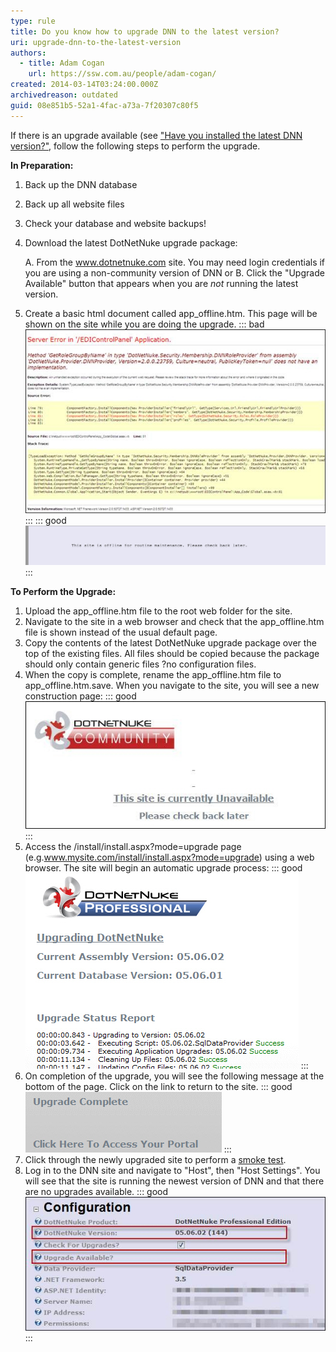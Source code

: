 ```yaml
---
type: rule
title: Do you know how to upgrade DNN to the latest version?
uri: upgrade-dnn-to-the-latest-version
authors:
  - title: Adam Cogan
    url: https://ssw.com.au/people/adam-cogan/
created: 2014-03-14T03:24:00.000Z
archivedreason: outdated
guid: 08e851b5-52a1-4fac-a73a-7f20307c80f5
---
```

If there is an upgrade available (see ["Have you installed the latest DNN version?"](/latest-dnn-version), follow the following steps to perform the upgrade.

<!--endintro-->

**In Preparation:**

1. Back up the DNN database
2. Back up all website files
3. Check your database and website backups!
4. Download the latest DotNetNuke upgrade package:

   A. From the www.dotnetnuke.com site. You may need login credentials if you are using a non-community version of DNN or
   B. Click the "Upgrade Available" button that appears when you are *not* running the latest version.
5. Create a basic html document called app_offline.htm. This page will be shown on the site while you are doing the upgrade.
   ::: bad
   ![Figure: Bad example - No maintenance page. Users may see errors while the site is partially upgraded](nomaintenance.jpg)
   :::
   ::: good
   ![Figure: Good example - HTML page to let users know the site is offline to perform the Upgrade](2024-04-20_13-29-45.png)
   :::

**To Perform the Upgrade:**

1. Upload the app_offline.htm file to the root web folder for the site.
2. Navigate to the site in a web browser and check that the app_offline.htm file is shown instead of the usual default page.
3. Copy the contents of the latest DotNetNuke upgrade package over the top of the existing files. All files should be copied because the package should only contain generic files ?no configuration files.
4. When the copy is complete, rename the app_offline.htm file to app_offline.htm.save. When you navigate to the site, you will see a new construction page:
::: good
![Figure: Good example - Latest version has been copied and site is unavailable (suggestion to DNN team: remove the underline from the non-link)](removeunderline.jpg)
:::
5. Access the /install/install.aspx?mode=upgrade page (e.g.www.mysite.com/install/install.aspx?mode=upgrade) using a web browser. The site will begin an automatic upgrade process:
::: good
![Figure: Good example - Automatic upgrade running](automaticupgraderunning.jpg)
:::
6. On completion of the upgrade, you will see the following message at the bottom of the page. Click on the link to return to the site.
::: good
![Figure: Good example - Automatic upgrade completed (suggestion to DNN team: put an underline under the link)](putunderline.jpg)
:::
7. Click through the newly upgraded site to perform a [smoke test](/different-types-of-testing/#1-smoke-testing).
8. Log in to the DNN site and navigate to "Host", then "Host Settings". You will see that the site is running the newest version of DNN and that there are no upgrades available.
::: good
![Figure: Good example - Latest version and no upgrades available](latestversionandnoupgrade.jpg)
:::
